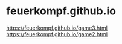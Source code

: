 # feuerkompf.github.io
https://feuerkompf.github.io/game3.html
https://feuerkompf.github.io/game2.html
